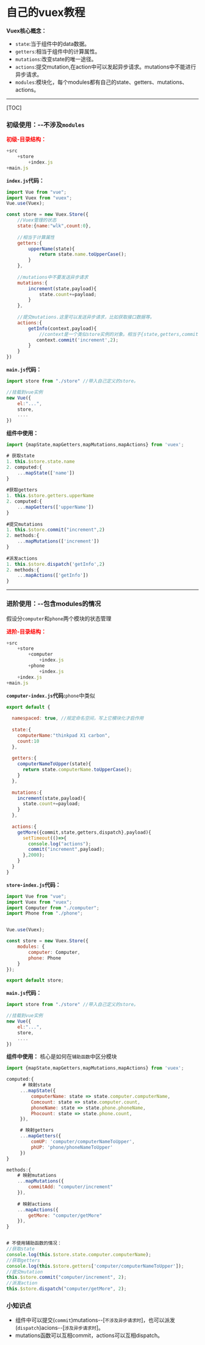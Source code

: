 # 自己的**vuex**教程

**Vuex核心概念：**

- `state`:当于组件中的data数据。
- `getters`:相当于组件中的计算属性。
- `mutations`:改变state的唯一途径。
- `actions`:提交mutation,在action中可以发起异步请求。mutations中不能进行异步请求。
- `modules`:模块化，每个modules都有自己的state、getters、mutations、actions。



------

[TOC]

### 初级使用：--不涉及`modules`

<span style="color:red;">**初级-目录结构：**</span>

```javascript
+src
	+store
		+index.js
+main.js
```



**`index.js`代码：**

```javascript
import Vue from "vue";
import Vuex from "vuex";
Vue.use(Vuex);

const store = new Vuex.Store({
    //Vuex管理的状态
    state:{name:"wlk",count:0},
    
    //相当于计算属性
    getters:{
        upperName(state){
            return state.name.toUpperCase();
        }
    },
    
    //mutations中不要发送异步请求
    mutations:{
        increment(state,payload){
            state.count+=payload;
        }
    },
    
    //提交mutations.这里可以发送异步请求，比如获取接口数据等。
    actions:{
        getInfo(context,payload){
            //context是一个类似store实例的对象。相当于{state,getters,commit,dispatch}
           context.commit('increment',2); 
        }
    }
})
```



**`main.js`代码：**

```javascript
import store from "./store" //带入自己定义的store。

//挂载到vue实例
new Vue({
    el:"...",
    store,
    ....
})
```



**组件中使用：**

```javascript
import {mapState,mapGetters,mapMutations,mapActions} from 'vuex';

# 获取state
1. this.$store.state.name
2. computed:{
    ...mapState(['name'])
}
    
#获取getters
1. this.$store.getters.upperName
2. computed:{
    ...mapGetters(['upperName'])
}
    
#提交mutations
1. this.$store.commit("increment",2)
2. methods:{
    ...mapMutations(['increment'])
}
    
#派发actions
1. this.$store.dispatch('getInfo',2)
2. methods:{
    ...mapActions(['getInfo'])
}
```



-----

### 进阶使用：--包含modules的情况

假设分`computer`和`phone`两个模块的状态管理

<span style="color:red;">**进阶-目录结构：**</span>

```javascript
+src
	+store
		+computer
			+index.js
		+phone
			+index.js
	+index.js
+main.js
```



**`computer-index.js`代码:**`phone`中类似

```javascript
export default {
    
  namespaced: true, //规定命名空间，写上它模块化才启作用
    
  state:{
    computerName:"thinkpad X1 carbon",
    count:10
  },
    
  getters:{
    computerNameToUpper(state){
      return state.computerName.toUpperCase();
    }
  },
    
  mutations:{
    increment(state,payload){
      state.count+=payload;
    }
  },
    
  actions:{
    getMore({commit,state,getters,dispatch},payload){
      setTimeout(()=>{
        console.log("actions");
        commit("increment",payload);
      },2000);
    }
  }
}
```



**`store-index.js`代码：**

```javascript
import Vue from "vue";
import Vuex from "vuex";
import Computer from "./computer";
import Phone from "./phone";


Vue.use(Vuex);

const store = new Vuex.Store({
    modules: {
        computer: Computer,
        phone: Phone
    }
});

export default store;

```



**`main.js`代码：**

```javascript
import store from "./store" //带入自己定义的store。

//挂载到vue实例
new Vue({
    el:"...",
    store,
    ....
})
```



**组件中使用：** 核心是如何在`辅助函数`中区分模块

```javascript
import {mapState,mapGetters,mapMutations,mapActions} from 'vuex';

computed:{
      # 映射state
     ...mapState({
         computerName: state => state.computer.computerName,
         Comcount: state => state.computer.count,
         phoneName: state => state.phone.phoneName,
         Phocount: state => state.phone.count,
     }),

     # 映射getters
     ...mapGetters({
         comUP: 'computer/computerNameToUpper',
         phUP: 'phone/phoneNameToUpper'
     })  
}

methods:{
    # 映射mutations
    ...mapMutations({
        commitAdd: "computer/increment"
    }),
        
    # 映射actions
    ...mapActions({
        getMore: "computer/getMore"
    }),
}


# 不使用辅助函数的情况：
//获取state
console.log(this.$store.state.computer.computerName);
//获取getters
console.log(this.$store.getters['computer/computerNameToUpper']);
//提交mutation
this.$store.commit("computer/increment", 2);
//派发action
this.$store.dispatch("computer/getMore", 2);
```





### 小知识点

- 组件中可以提交(`commit`)mutations--[`不涉及异步请求时`]，也可以派发(`dispatch`)acions--[`涉及异步请求时`]。
- mutations函数可以互相commit，actions可以互相dispatch。